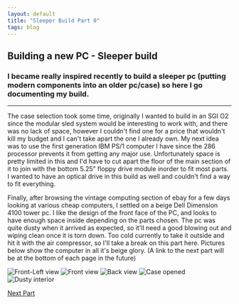 ```yaml
---
layout: default
title: "Sleeper Build Part 0"
tags: blog
---
```


## Building a new PC - Sleeper build
### I became really inspired recently to build a sleeper pc (putting modern components into an older pc/case) so here I go documenting my build.
***
The case selection took some time, originally I wanted to build in an SGI O2 since the modular sled system would be interesting to work with, and there was no lack of space, however I couldn't find one for a price that wouldn't kill my budget and I can't take apart the one I already own. My next idea was to use the first generation IBM PS/1 computer I have since the 286 processor prevents it from getting any major use. Unfortunately space is pretty limited in this and I'd have to cut apart the floor of the main section of it to join with the bottom 5.25" floppy drive module inorder to fit most parts. I wanted to have an optical drive in this build as well and couldn't find a way to fit everything.

Finally, after browsing the vintage computing section of ebay for a few days looking at various cheap computers, I settled on a beige Dell Dimension 4100 tower pc. I like the design of the front face of the PC, and looks to have enough space inside depending on the parts chosen. The pc was quite dusty when it arrived as expected, so it'll need a good blowing out and wiping clean once it is torn down. Too cold currently to take it outside and hit it with the air compressor, so I'll take a break on this part here. Pictures below show the computer in all it's beige glory. (A link to the next part will be at the bottom of each page in the future)

![Front-Left view](/images/sleeper-pc/0/front-left.png)
![Front view](/images/sleeper-pc/0/front.png)
![Back view](/images/sleeper-pc/0/back.png)
![Case opened](/images/sleeper-pc/0/open-case.png)
![Dusty interior](/images/sleeper-pc/0/dusty-inside.png)

[Next Part](https://vic485.xyz/2019/02/03/sleeper-build-part-1.html)
